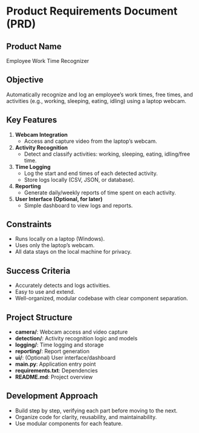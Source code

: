 # Product Requirements Document (PRD)

## Product Name
Employee Work Time Recognizer

## Objective
Automatically recognize and log an employee’s work times, free times, and activities (e.g., working, sleeping, eating, idling) using a laptop webcam.

## Key Features
1. **Webcam Integration**
   - Access and capture video from the laptop’s webcam.
2. **Activity Recognition**
   - Detect and classify activities: working, sleeping, eating, idling/free time.
3. **Time Logging**
   - Log the start and end times of each detected activity.
   - Store logs locally (CSV, JSON, or database).
4. **Reporting**
   - Generate daily/weekly reports of time spent on each activity.
5. **User Interface (Optional, for later)**
   - Simple dashboard to view logs and reports.

## Constraints
- Runs locally on a laptop (Windows).
- Uses only the laptop’s webcam.
- All data stays on the local machine for privacy.

## Success Criteria
- Accurately detects and logs activities.
- Easy to use and extend.
- Well-organized, modular codebase with clear component separation.

## Project Structure
- **camera/**: Webcam access and video capture
- **detection/**: Activity recognition logic and models
- **logging/**: Time logging and storage
- **reporting/**: Report generation
- **ui/**: (Optional) User interface/dashboard
- **main.py**: Application entry point
- **requirements.txt**: Dependencies
- **README.md**: Project overview

## Development Approach
- Build step by step, verifying each part before moving to the next.
- Organize code for clarity, reusability, and maintainability.
- Use modular components for each feature. 